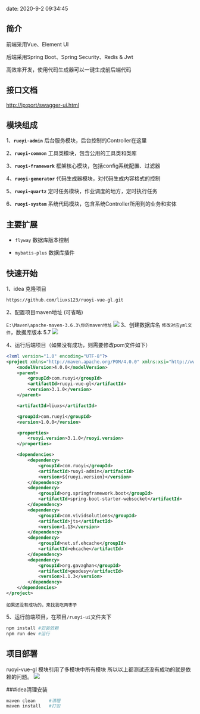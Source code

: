 date: 2020-9-2 09:34:45

## 简介

前端采用Vue、Element UI

后端采用Spring Boot、Spring Security、Redis & Jwt

高效率开发，使用代码生成器可以一键生成前后端代码

## 接口文档

[http://ip:port/swagger-ui.html](http://ip:port/swagger-ui.html)

## 模块组成

1、**`ruoyi-admin`** 后台服务模块，后台控制的Controller在这里

2、**`ruoyi-common`** 工具类模块，包含公用的工具类和类库

3、**`ruoyi-framework`** 框架核心模块，包括config系统配置、过滤器

4、**`ruoyi-generator`** 代码生成器模块，对代码生成内容格式的控制

5、**`ruoyi-quartz`** 定时任务模块，作业调度的地方，定时执行任务

6、**`ruoyi-system`** 系统代码模块，包含系统Controller所用到的业务和实体


## 主要扩展

* `flyway` 数据库版本控制

* `mybatis-plus` 数据库插件

## 快速开始

1、idea 克隆项目

```bash
https://github.com/liuxs123/ruoyi-vue-gl.git
```

2、配置项目maven地址 (可省略)

```E:\Maven\apache-maven-3.6.3\你的maven地址```
![](http://m.qpic.cn/psc?/V12PDn0m3Qk5yx/ruAMsa53pVQWN7FLK88i5hh2614R5R5xUltXu3Oy8*zM*qj64mOsT.X1h3aMUEwoDJp5CUue8YTWiojqcsmwH7nfgnfx*uVEuqMyhd8pyXs!/mnull&bo=7QKlAO0CpQADCSw!&rf=photolist&t=5)
3、创建数据库名 `修改对应yml文件`，数据库版本 5.7
![](http://m.qpic.cn/psc?/V12PDn0m3Qk5yx/ruAMsa53pVQWN7FLK88i5myG8lToRA0rLBdKfoRQjR2HkJMDdzJEytxadn7vbVX*TZDEO2kgp3d95f.9ruQjFvOcTCjPG32PysakLLxvE1o!/mnull&bo=bAMnAQAAAAADB2s!&rf=photolist&t=5)

4、运行后端项目（如果没有成功，则需要修改pom文件如下）
```xml
<?xml version="1.0" encoding="UTF-8"?>
<project xmlns="http://maven.apache.org/POM/4.0.0" xmlns:xsi="http://www.w3.org/2001/XMLSchema-instance" xsi:schemaLocation="http://maven.apache.org/POM/4.0.0 https://maven.apache.org/xsd/maven-4.0.0.xsd">
    <modelVersion>4.0.0</modelVersion>
    <parent>
        <groupId>com.ruoyi</groupId>
        <artifactId>ruoyi-vue-gl</artifactId>
        <version>3.1.0</version>
    </parent>

    <artifactId>liuxs</artifactId>

    <groupId>com.ruoyi</groupId>
    <version>1.0.0</version>

    <properties>
        <ruoyi.version>3.1.0</ruoyi.version>
    </properties>

    <dependencies>
        <dependency>
            <groupId>com.ruoyi</groupId>
            <artifactId>ruoyi-admin</artifactId>
            <version>${ruoyi.version}</version>
        </dependency>
        <dependency>
            <groupId>org.springframework.boot</groupId>
            <artifactId>spring-boot-starter-websocket</artifactId>
        </dependency>
        <dependency>
            <groupId>com.vividsolutions</groupId>
            <artifactId>jts</artifactId>
            <version>1.13</version>
        </dependency>
        <dependency>
            <groupId>net.sf.ehcache</groupId>
            <artifactId>ehcache</artifactId>
        </dependency>
        <dependency>
            <groupId>org.gavaghan</groupId>
            <artifactId>geodesy</artifactId>
            <version>1.1.3</version>
        </dependency>
    </dependencies>
</project>

``` 
`如果还没有成功的，来找我吃两枣子`

5、运行前端项目，在项目`/ruoyi-ui`文件夹下

```bash
npm install #安装依赖
npm run dev	#运行
```

## 项目部署
ruoyi-vue-gl 模块引用了多模块中所有模块
所以以上都测试还没有成功的就是依赖的问题。
![](http://m.qpic.cn/psc?/V12PDn0m3Qk5yx/ruAMsa53pVQWN7FLK88i5gSdb.QJWtM94Mj96n50bHBTt0kDkrtFef6v2o4p0KJnbhfT6h3ARqsFB63Cjhc2WlsCgUq0WWSsDjGm98dQ660!/mnull&bo=PAF7ADwBewADCSw!&rf=photolist&t=5)

###idea清理安装
```bash
maven clean		#清理
maven install	#打包
```



